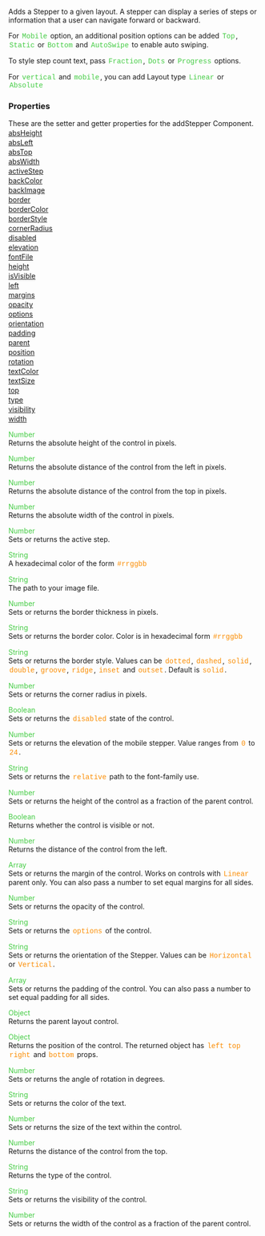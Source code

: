 Adds a Stepper to a given layout. A stepper can display a series of steps or information that a user can navigate forward or backward.

 For <span style="color:#4c4; font-family:Courier, monospace; font-size:100%; padding:0px 2px;">Mobile</span> option, an additional position options can be added <span style="color:#4c4; font-family:Courier, monospace; font-size:100%; padding:0px 2px;">Top</span>, <span style="color:#4c4; font-family:Courier, monospace; font-size:100%; padding:0px 2px;">Static</span> or <span style="color:#4c4; font-family:Courier, monospace; font-size:100%; padding:0px 2px;">Bottom</span> and <span style="color:#4c4; font-family:Courier, monospace; font-size:100%; padding:0px 2px;">AutoSwipe</span> to enable auto swiping.

 To style step count text, pass <span style="color:#4c4; font-family:Courier, monospace; font-size:100%; padding:0px 2px;">Fraction</span>, <span style="color:#4c4; font-family:Courier, monospace; font-size:100%; padding:0px 2px;">Dots</span> or <span style="color:#4c4; font-family:Courier, monospace; font-size:100%; padding:0px 2px;">Progress</span> options.

 For <span style="color:#4c4; font-family:Courier, monospace; font-size:100%; padding:0px 2px;">vertical</span> and <span style="color:#4c4; font-family:Courier, monospace; font-size:100%; padding:0px 2px;">mobile</span>, you can add Layout type <span style="color:#4c4; font-family:Courier, monospace; font-size:100%; padding:0px 2px;">Linear</span> or <span style="color:#4c4; font-family:Courier, monospace; font-size:100%; padding:0px 2px;">Absolute</span>

<style>.samp { margin-top: 2px; } </style><h3>Properties</h3>These are the setter and getter properties for the addStepper Component.
<div class="samp"><a href="#absheight-0" data-transition="pop" data-rel="popup" class="ui-link">absHeight </a></div><div class="samp"><a href="#absleft-5" data-transition="pop" data-rel="popup" class="ui-link">absLeft </a></div><div class="samp"><a href="#abstop-10" data-transition="pop" data-rel="popup" class="ui-link">absTop </a></div><div class="samp"><a href="#abswidth-15" data-transition="pop" data-rel="popup" class="ui-link">absWidth </a></div><div class="samp"><a href="#activestep-20" data-transition="pop" data-rel="popup" class="ui-link">activeStep </a></div><div class="samp"><a href="#backcolor-25" data-transition="pop" data-rel="popup" class="ui-link">backColor </a></div><div class="samp"><a href="#backimage-30" data-transition="pop" data-rel="popup" class="ui-link">backImage </a></div><div class="samp"><a href="#border-35" data-transition="pop" data-rel="popup" class="ui-link">border </a></div><div class="samp"><a href="#bordercolor-40" data-transition="pop" data-rel="popup" class="ui-link">borderColor </a></div><div class="samp"><a href="#borderstyle-45" data-transition="pop" data-rel="popup" class="ui-link">borderStyle </a></div><div class="samp"><a href="#cornerradius-50" data-transition="pop" data-rel="popup" class="ui-link">cornerRadius </a></div><div class="samp"><a href="#disabled-55" data-transition="pop" data-rel="popup" class="ui-link">disabled </a></div><div class="samp"><a href="#elevation-60" data-transition="pop" data-rel="popup" class="ui-link">elevation </a></div><div class="samp"><a href="#fontfile-65" data-transition="pop" data-rel="popup" class="ui-link">fontFile </a></div><div class="samp"><a href="#height-70" data-transition="pop" data-rel="popup" class="ui-link">height </a></div><div class="samp"><a href="#isvisible-75" data-transition="pop" data-rel="popup" class="ui-link">isVisible </a></div><div class="samp"><a href="#left-80" data-transition="pop" data-rel="popup" class="ui-link">left </a></div><div class="samp"><a href="#margins-85" data-transition="pop" data-rel="popup" class="ui-link">margins </a></div><div class="samp"><a href="#opacity-90" data-transition="pop" data-rel="popup" class="ui-link">opacity </a></div><div class="samp"><a href="#options-95" data-transition="pop" data-rel="popup" class="ui-link">options </a></div><div class="samp"><a href="#orientation-100" data-transition="pop" data-rel="popup" class="ui-link">orientation </a></div><div class="samp"><a href="#padding-105" data-transition="pop" data-rel="popup" class="ui-link">padding </a></div><div class="samp"><a href="#parent-110" data-transition="pop" data-rel="popup" class="ui-link">parent </a></div><div class="samp"><a href="#position-115" data-transition="pop" data-rel="popup" class="ui-link">position </a></div><div class="samp"><a href="#rotation-120" data-transition="pop" data-rel="popup" class="ui-link">rotation </a></div><div class="samp"><a href="#textcolor-125" data-transition="pop" data-rel="popup" class="ui-link">textColor </a></div><div class="samp"><a href="#textsize-130" data-transition="pop" data-rel="popup" class="ui-link">textSize </a></div><div class="samp"><a href="#top-135" data-transition="pop" data-rel="popup" class="ui-link">top </a></div><div class="samp"><a href="#type-140" data-transition="pop" data-rel="popup" class="ui-link">type </a></div><div class="samp"><a href="#visibility-145" data-transition="pop" data-rel="popup" class="ui-link">visibility </a></div><div class="samp"><a href="#width-150" data-transition="pop" data-rel="popup" class="ui-link">width </a></div>
<div data-role="popup" id="absheight-0" class="ui-content"><p><span style="color:#4c4;">Number</span><br>Returns the absolute height of the control in pixels.</p></div><div data-role="popup" id="absleft-5" class="ui-content"><p><span style="color:#4c4;">Number</span><br>Returns the absolute distance of the control from the left in pixels.</p></div><div data-role="popup" id="abstop-10" class="ui-content"><p><span style="color:#4c4;">Number</span><br>Returns the absolute distance of the control from the top in pixels.</p></div><div data-role="popup" id="abswidth-15" class="ui-content"><p><span style="color:#4c4;">Number</span><br>Returns the absolute width of the control in pixels.</p></div><div data-role="popup" id="activestep-20" class="ui-content"><p><span style="color:#4c4;">Number</span><br>Sets or returns the active step.</p></div><div data-role="popup" id="backcolor-25" class="ui-content"><p><span style="color:#4c4;">String</span><br>A hexadecimal color of the form <span style="color:#fb8c00; font-family:Courier&#44; monospace; font-size:100%; padding:0px 2px;">#rrggbb</span></p></div><div data-role="popup" id="backimage-30" class="ui-content"><p><span style="color:#4c4;">String</span><br>The path to your image file.</p></div><div data-role="popup" id="border-35" class="ui-content"><p><span style="color:#4c4;">Number</span><br>Sets or returns the border thickness in pixels.</p></div><div data-role="popup" id="bordercolor-40" class="ui-content"><p><span style="color:#4c4;">String</span><br>Sets or returns the border color. Color is in hexadecimal form <span style="color:#fb8c00; font-family:Courier&#44; monospace; font-size:100%; padding:0px 2px;">#rrggbb</span></p></div><div data-role="popup" id="borderstyle-45" class="ui-content"><p><span style="color:#4c4;">String</span><br>Sets or returns the border style. Values can be <span style="color:#fb8c00; font-family:Courier&#44; monospace; font-size:100%; padding:0px 2px;">dotted</span>&#44; <span style="color:#fb8c00; font-family:Courier&#44; monospace; font-size:100%; padding:0px 2px;">dashed</span>&#44; <span style="color:#fb8c00; font-family:Courier&#44; monospace; font-size:100%; padding:0px 2px;">solid</span>&#44; <span style="color:#fb8c00; font-family:Courier&#44; monospace; font-size:100%; padding:0px 2px;">double</span>&#44; <span style="color:#fb8c00; font-family:Courier&#44; monospace; font-size:100%; padding:0px 2px;">groove</span>&#44; <span style="color:#fb8c00; font-family:Courier&#44; monospace; font-size:100%; padding:0px 2px;">ridge</span>&#44; <span style="color:#fb8c00; font-family:Courier&#44; monospace; font-size:100%; padding:0px 2px;">inset</span> and <span style="color:#fb8c00; font-family:Courier&#44; monospace; font-size:100%; padding:0px 2px;">outset</span>. Default is <span style="color:#fb8c00; font-family:Courier&#44; monospace; font-size:100%; padding:0px 2px;">solid</span>.</p></div><div data-role="popup" id="cornerradius-50" class="ui-content"><p><span style="color:#4c4;">Number</span><br>Sets or returns the corner radius in pixels.</p></div><div data-role="popup" id="disabled-55" class="ui-content"><p><span style="color:#4c4;">Boolean</span><br>Sets or returns the <span style="color:#fb8c00; font-family:Courier&#44; monospace; font-size:100%; padding:0px 2px;">disabled</span> state of the control.</p></div><div data-role="popup" id="elevation-60" class="ui-content"><p><span style="color:#4c4;">Number</span><br>Sets or returns the elevation of the mobile stepper. Value ranges from <span style="color:#fb8c00; font-family:Courier&#44; monospace; font-size:100%; padding:0px 2px;">0</span> to <span style="color:#fb8c00; font-family:Courier&#44; monospace; font-size:100%; padding:0px 2px;">24</span>.</p></div><div data-role="popup" id="fontfile-65" class="ui-content"><p><span style="color:#4c4;">String</span><br>Sets or returns the <span style="color:#fb8c00; font-family:Courier&#44; monospace; font-size:100%; padding:0px 2px;">relative</span> path to the font-family use.</p></div><div data-role="popup" id="height-70" class="ui-content"><p><span style="color:#4c4;">Number</span><br>Sets or returns the height of the control as a fraction of the parent control.</p></div><div data-role="popup" id="isvisible-75" class="ui-content"><p><span style="color:#4c4;">Boolean</span><br>Returns whether the control is visible or not.</p></div><div data-role="popup" id="left-80" class="ui-content"><p><span style="color:#4c4;">Number</span><br>Returns the distance of the control from the left.</p></div><div data-role="popup" id="margins-85" class="ui-content"><p><span style="color:#4c4;">Array</span><br>Sets or returns the margin of the control. Works on controls with <span style="color:#fb8c00; font-family:Courier&#44; monospace; font-size:100%; padding:0px 2px;">Linear</span> parent only. You can also pass a number to set equal margins for all sides.</p></div><div data-role="popup" id="opacity-90" class="ui-content"><p><span style="color:#4c4;">Number</span><br>Sets or returns the opacity of the control.</p></div><div data-role="popup" id="options-95" class="ui-content"><p><span style="color:#4c4;">String</span><br>Sets or returns the <span style="color:#fb8c00; font-family:Courier&#44; monospace; font-size:100%; padding:0px 2px;">options</span> of the control.</p></div><div data-role="popup" id="orientation-100" class="ui-content"><p><span style="color:#4c4;">String</span><br>Sets or returns the orientation of the Stepper. Values can be <span style="color:#fb8c00; font-family:Courier&#44; monospace; font-size:100%; padding:0px 2px;">Horizontal</span> or <span style="color:#fb8c00; font-family:Courier&#44; monospace; font-size:100%; padding:0px 2px;">Vertical</span>.</p></div><div data-role="popup" id="padding-105" class="ui-content"><p><span style="color:#4c4;">Array</span><br>Sets or returns the padding of the control. You can also pass a number to set equal padding for all sides.</p></div><div data-role="popup" id="parent-110" class="ui-content"><p><span style="color:#4c4;">Object</span><br>Returns the parent layout control.</p></div><div data-role="popup" id="position-115" class="ui-content"><p><span style="color:#4c4;">Object</span><br>Returns the position of the control. The returned object has <span style="color:#fb8c00; font-family:Courier&#44; monospace; font-size:100%; padding:0px 2px;">left</span> <span style="color:#fb8c00; font-family:Courier&#44; monospace; font-size:100%; padding:0px 2px;">top</span> <span style="color:#fb8c00; font-family:Courier&#44; monospace; font-size:100%; padding:0px 2px;">right</span> and <span style="color:#fb8c00; font-family:Courier&#44; monospace; font-size:100%; padding:0px 2px;">bottom</span> props.</p></div><div data-role="popup" id="rotation-120" class="ui-content"><p><span style="color:#4c4;">Number</span><br>Sets or returns the angle of rotation in degrees.</p></div><div data-role="popup" id="textcolor-125" class="ui-content"><p><span style="color:#4c4;">String</span><br>Sets or returns the color of the text.</p></div><div data-role="popup" id="textsize-130" class="ui-content"><p><span style="color:#4c4;">Number</span><br>Sets or returns the size of the text within the control.</p></div><div data-role="popup" id="top-135" class="ui-content"><p><span style="color:#4c4;">Number</span><br>Returns the distance of the control from the top.</p></div><div data-role="popup" id="type-140" class="ui-content"><p><span style="color:#4c4;">String</span><br>Returns the type of the control.</p></div><div data-role="popup" id="visibility-145" class="ui-content"><p><span style="color:#4c4;">String</span><br>Sets or returns the visibility of the control.</p></div><div data-role="popup" id="width-150" class="ui-content"><p><span style="color:#4c4;">Number</span><br>Sets or returns the width of the control as a fraction of the parent control.</p></div>

